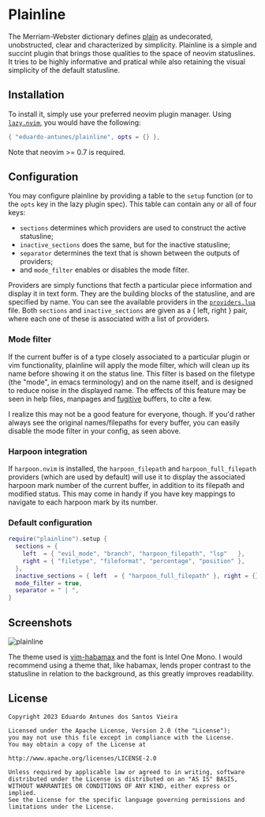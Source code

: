 # Plainline

The Merriam-Webster dictionary defines [plain](https://www.merriam-webster.com/dictionary/plain) as undecorated, unobstructed, clear and characterized by
simplicity. Plainline is a simple and succint plugin that brings those qualities to the space of neovim statuslines. It tries to be highly informative
and pratical while also retaining the visual simplicity of the default statusline.

## Installation

To install it, simply use your preferred neovim plugin manager. Using [`lazy.nvim`](https://github.com/folke/lazy.nvim), you would have the following:

```lua
{ "eduardo-antunes/plainline", opts = {} },
```

Note that neovim >= 0.7 is required.

## Configuration

You may configure plainline by providing a table to the `setup` function (or to the `opts` key in the lazy plugin spec). This table can contain any or all of
four keys:

- `sections` determines which providers are used to construct the active statusline;
- `inactive_sections` does the same, but for the inactive statusline;
- `separator` determines the text that is shown between the outputs of providers;
- and `mode_filter` enables or disables the mode filter.

Providers are simply functions that fecth a particular piece information and display it in text form. They are the building blocks of the statusline, and are
specified by name. You can see the available providers in the [`providers.lua`](./lua/plainline/providers.lua) file. Both `sections` and `inactive_sections` are
given as a { left, right } pair, where each one of these is associated with a list of providers.

### Mode filter

If the current buffer is of a type closely associated to a particular plugin or vim functionality, plainline will apply the mode filter, which will clean up
its name before showing it on the status line. This filter is based on the filetype (the "mode", in emacs terminology) and on the name itself, and is designed
to reduce noise in the displayed name. The effects of this feature may be seen in help files, manpages and [fugitive](https://github.com/tpope/vim-fugitive)
buffers, to cite a few.

I realize this may not be a good feature for everyone, though. If you'd rather always see the original names/filepaths for every buffer, you can easily disable
the mode filter in your config, as seen above.

### Harpoon integration

If `harpoon.nvim` is installed, the `harpoon_filepath` and `harpoon_full_filepath` providers (which are used by default) will use it to display the associated
harpoon mark number of the current buffer, in addition to its filepath and modified status. This may come in handy if you have key mappings to navigate to each
harpoon mark by its number.

### Default configuration

```lua
require("plainline").setup {
  sections = {
    left  = { "evil_mode", "branch", "harpoon_filepath", "lsp"   },
    right = { "filetype", "fileformat", "percentage", "position" },
  },
  inactive_sections = { left  = { "harpoon_full_filepath" }, right = {} },
  mode_filter = true,
  separator = " | ",
}
```

## Screenshots

![plainline](https://github.com/eduardo-antunes/plainline/assets/61597061/d49421e7-0dfe-44f3-9920-446bf189891d)

The theme used is [vim-habamax](https://github.com/habamax/vim-habamax) and the font is Intel One Mono. I would recommend using a theme that, like habamax, lends
proper contrast to the statusline in relation to the background, as this greatly improves readability.

## License

```
Copyright 2023 Eduardo Antunes dos Santos Vieira

Licensed under the Apache License, Version 2.0 (the "License");
you may not use this file except in compliance with the License.
You may obtain a copy of the License at

http://www.apache.org/licenses/LICENSE-2.0

Unless required by applicable law or agreed to in writing, software
distributed under the License is distributed on an "AS IS" BASIS,
WITHOUT WARRANTIES OR CONDITIONS OF ANY KIND, either express or implied.
See the License for the specific language governing permissions and
limitations under the License.
```
